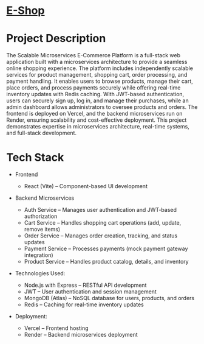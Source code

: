 # [E-Shop](https://e-commerce-platform-sable.vercel.app/)

# Project Description

The Scalable Microservices E-Commerce Platform is a full-stack web application built with a microservices architecture to provide a seamless online shopping experience. 
The platform includes independently scalable services for product management, shopping cart, order processing, and payment handling. It enables users to browse products, 
manage their cart, place orders, and process payments securely while offering real-time inventory updates with Redis caching. With JWT-based authentication, users can 
securely sign up, log in, and manage their purchases, while an admin dashboard allows administrators to oversee products and orders. The frontend is deployed on Vercel, 
and the backend microservices run on Render, ensuring scalability and cost-effective deployment. This project demonstrates expertise in microservices architecture, real-time systems, and full-stack development.

# Tech Stack

* Frontend
  * React (Vite) – Component-based UI development

* Backend Microservices
  * Auth Service – Manages user authentication and JWT-based authorization
  * Cart Service – Handles shopping cart operations (add, update, remove items)
  * Order Service – Manages order creation, tracking, and status updates
  * Payment Service – Processes payments (mock payment gateway integration)
  * Product Service – Handles product catalog, details, and inventory

* Technologies Used:
  * Node.js with Express – RESTful API development
  * JWT – User authentication and session management
  * MongoDB (Atlas) – NoSQL database for users, products, and orders
  * Redis – Caching for real-time inventory updates

* Deployment:
  * Vercel – Frontend hosting
  * Render – Backend microservices deployment
